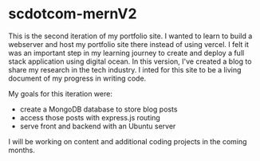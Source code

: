 # scdotcom-mernV2

This is the second iteration of my portfolio site. I wanted to learn to build a webserver and host my portfolio site there instead of using vercel. I felt it was an important step in my learning journey to create and deploy a full stack application using digital ocean. In this version, I've created a blog to share my research in the tech industry. I inted for this site to be a living document of my progress in writing code.

My goals for this iteration were:

- create a MongoDB database to store blog posts
- access those posts with express.js routing
- serve front and backend with an Ubuntu server

I will be working on content and additional coding projects in the coming months.
